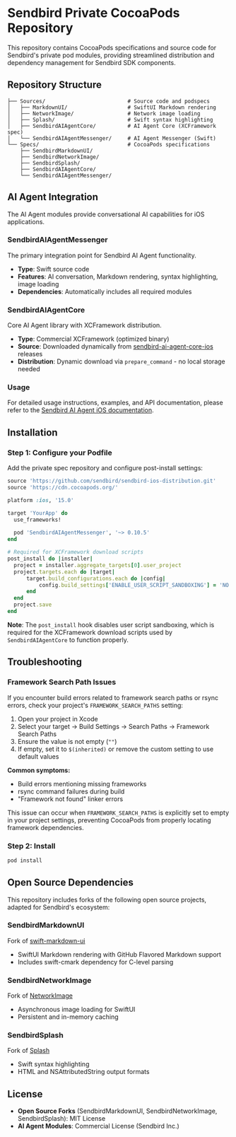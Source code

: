 # Sendbird Private CocoaPods Repository

This repository contains CocoaPods specifications and source code for Sendbird's private pod modules, providing streamlined distribution and dependency management for Sendbird SDK components.

## Repository Structure

```
├── Sources/                          # Source code and podspecs
│   ├── MarkdownUI/                   # SwiftUI Markdown rendering
│   ├── NetworkImage/                 # Network image loading
│   ├── Splash/                       # Swift syntax highlighting
│   ├── SendbirdAIAgentCore/          # AI Agent Core (XCFramework spec)
│   └── SendbirdAIAgentMessenger/     # AI Agent Messenger (Swift)
└── Specs/                            # CocoaPods specifications
    ├── SendbirdMarkdownUI/
    ├── SendbirdNetworkImage/
    ├── SendbirdSplash/
    ├── SendbirdAIAgentCore/
    └── SendbirdAIAgentMessenger/
```

## AI Agent Integration

The AI Agent modules provide conversational AI capabilities for iOS applications.

### SendbirdAIAgentMessenger
The primary integration point for Sendbird AI Agent functionality.
- **Type**: Swift source code
- **Features**: AI conversation, Markdown rendering, syntax highlighting, image loading
- **Dependencies**: Automatically includes all required modules

### SendbirdAIAgentCore
Core AI Agent library with XCFramework distribution.
- **Type**: Commercial XCFramework (optimized binary)
- **Source**: Downloaded dynamically from [sendbird-ai-agent-core-ios](https://github.com/sendbird/sendbird-ai-agent-core-ios/releases) releases
- **Distribution**: Dynamic download via `prepare_command` - no local storage needed

### Usage

For detailed usage instructions, examples, and API documentation, please refer to the [Sendbird AI Agent iOS documentation](https://github.com/sendbird/sendbird-ai-agent/tree/main/ios).

## Installation

### Step 1: Configure your Podfile
Add the private spec repository and configure post-install settings:

```ruby
source 'https://github.com/sendbird/sendbird-ios-distribution.git'
source 'https://cdn.cocoapods.org/'

platform :ios, '15.0'

target 'YourApp' do
  use_frameworks!
  
  pod 'SendbirdAIAgentMessenger', '~> 0.10.5'
end

# Required for XCFramework download scripts
post_install do |installer|
  project = installer.aggregate_targets[0].user_project
  project.targets.each do |target|
      target.build_configurations.each do |config|
          config.build_settings['ENABLE_USER_SCRIPT_SANDBOXING'] = 'NO'
      end
  end
  project.save
end
```

**Note**: The `post_install` hook disables user script sandboxing, which is required for the XCFramework download scripts used by `SendbirdAIAgentCore` to function properly.

## Troubleshooting

### Framework Search Path Issues

If you encounter build errors related to framework search paths or rsync errors, check your project's `FRAMEWORK_SEARCH_PATHS` setting:

1. Open your project in Xcode
2. Select your target → Build Settings → Search Paths → Framework Search Paths
3. Ensure the value is not empty (`""`)
4. If empty, set it to `$(inherited)` or remove the custom setting to use default values

**Common symptoms:**
- Build errors mentioning missing frameworks
- rsync command failures during build
- "Framework not found" linker errors

This issue can occur when `FRAMEWORK_SEARCH_PATHS` is explicitly set to empty in your project settings, preventing CocoaPods from properly locating framework dependencies.

### Step 2: Install
```bash
pod install
```

## Open Source Dependencies

This repository includes forks of the following open source projects, adapted for Sendbird's ecosystem:

### SendbirdMarkdownUI
Fork of [swift-markdown-ui](https://github.com/gonzalezreal/swift-markdown-ui)
- SwiftUI Markdown rendering with GitHub Flavored Markdown support
- Includes swift-cmark dependency for C-level parsing

### SendbirdNetworkImage
Fork of [NetworkImage](https://github.com/gonzalezreal/NetworkImage)
- Asynchronous image loading for SwiftUI
- Persistent and in-memory caching

### SendbirdSplash
Fork of [Splash](https://github.com/JohnSundell/Splash)
- Swift syntax highlighting
- HTML and NSAttributedString output formats

## License

- **Open Source Forks** (SendbirdMarkdownUI, SendbirdNetworkImage, SendbirdSplash): MIT License
- **AI Agent Modules**: Commercial License (Sendbird Inc.)
